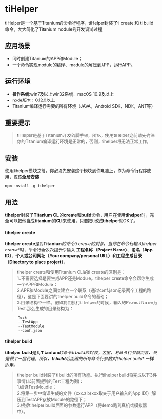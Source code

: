 # tiHelper
tiHelper是一个基于Titanium的命令行程序，tiHelper封装了ti create 和 ti build命令，大大简化了Titanium module的开发调试过程，
	
## 应用场景

 - 同时创建Titanium的APP和Module；
 - 一个命令实现module的编译、module的解压到APP，运行APP。
 
## 运行环境
 - **操作系统**:win7及以上win32系统、macOS 10.9及以上
 - node版本：0.12.0以上
 - Titanium编译运行需要的所有环境（JAVA，Android SDK，NDK，ANT等）

## 重要提示
>tiHelper是基于Titanium开发的脚手架，所以，使用tiHelper之前请先确保你的Titanium编译运行环境是正常的，否则，tihelper将无法正常工作。
 
## 安装
使用tihelper模块之前，你必须先安装这个模块到你电脑上，作为命令行程序使用，应该**全局安装**

```
npm install -g tihelper

```
## 用法
**tihelper**封装了**Titanium CLI**的**create**和**build**命令，用户在使用**tihelper**时，完全可以把他当成**titanium**的**CLI**来使用，只要把ti改成**tihelper**就OK了。

#### tihelper create
**tihelper create**是对**Titanium***的命令**ti create**的封装，当你在命令行输入**tihelper create**时，命令行会依次提示你输入 **工程名称（Project Name）**、**包名（App ID）**、**个人或公司网址（Your company/personal URL）**和**工程生成目录（Directory to place project）**，
	
>tihelper create和使用Titanium CLI的ti create的区别是：</br> 
	1..不需要选择是要生成APP还是Module。tihelper create命令会帮你生成一个APP和Module；</br>
	2.APP和Module之间会建立一个联系（通过conf.json记录两个工程的路径），这是下面要讲的tihelper build命令的基础；</br>
	3.目录结构不一样。假如我们执行ti helper的时候，输入的Project Name为Test.那么生成的目录结构为：
	
```
	--Test
   	  --TestApp
   	  --TestModule
   	  --conf.json
```
   		
#### tihelper build
**tihelper build**是对**Titanium***的命令**ti build**的封装，这里，对命令行参数而言，只是做了一层代理，所以，**ti build**后面跟的所有命令行参数对**tihelper build** 一样适用。

> tihelper build封装了ti build的所有功能。执行tihelper build将完成以下3件事情(以前面提到的Test工程为例)：</br>
1.编译TestMoudle；</br>
2.将第一步中编译生成的文件（xxx.zip(xxx取决于用户输入的App ID)）解压到TestAPP存放Module的路径下；</br>
3.根据tihelper build后面的参数运行APP（将demo跑到真机或模拟器中）。